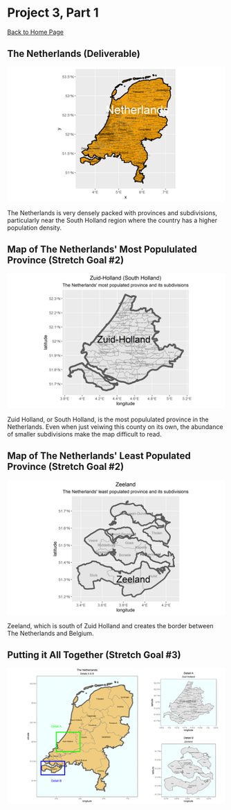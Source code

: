 # Project 3, Part 1

[Back to Home Page](https://jeremy-swack.github.io/wicked-problems/)

## The Netherlands (Deliverable)

![](netherlands1.png)

The Netherlands is very densely packed with provinces and subdivisions, particularly near the South Holland region where the country has a higher population density.

## Map of The Netherlands' Most Popululated Province (Stretch Goal #2)

![](Zuid_Holland1.png)

Zuid Holland, or South Holland, is the most popululated province in the Netherlands. Even when just veiwing this county on its own, the abundance of smaller subdivisions make the map difficult to read.

## Map of The Netherlands' Least Populated Province (Stretch Goal #2)

![](Zeeland.png)

Zeeland, which is south of Zuid Holland and creates the border between The Netherlands and Belgium.

## Putting it All Together (Stretch Goal #3)

![](details.png)
